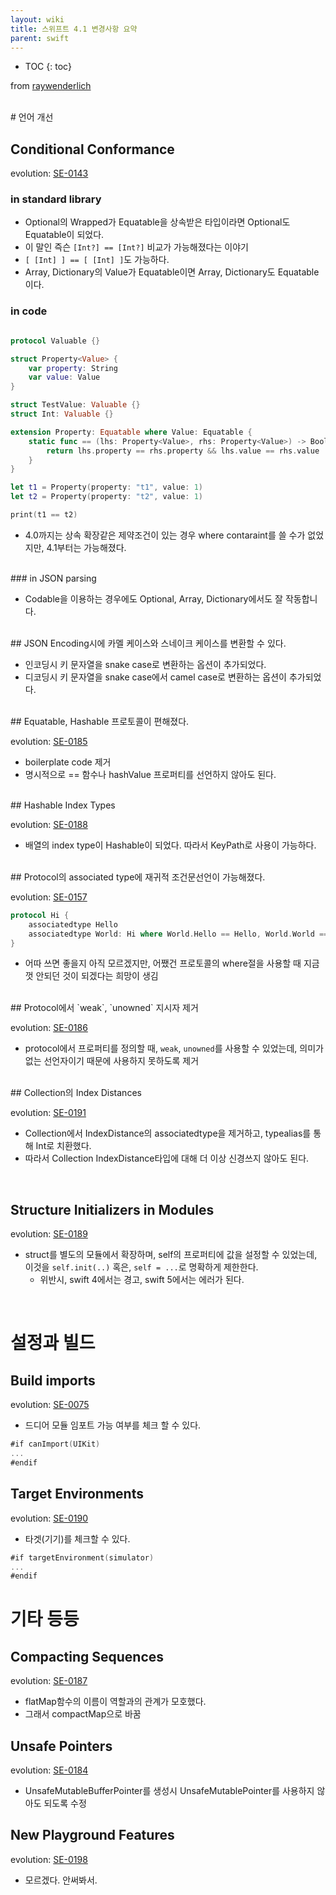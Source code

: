 ```yaml
---
layout: wiki
title: 스위프트 4.1 변경사항 요약
parent: swift
---
```

* TOC
{: toc}

from [raywenderlich](https://www.raywenderlich.com/187826/whats-new-in-swift-4-1)

<br/>
# 언어 개선

## Conditional Conformance
evolution: [SE-0143](https://github.com/apple/swift-evolution/blob/master/proposals/0143-conditional-conformances.md)

### in standard library

- Optional의 Wrapped가 Equatable을 상속받은 타입이라면 Optional도 Equatable이 되었다.
- 이 말인 즉슨 `[Int?] == [Int?]` 비교가 가능해졌다는 이야기
- `[ [Int] ] == [ [Int] ]`도 가능하다.
- Array, Dictionary의 Value가 Equatable이면 Array, Dictionary도 Equatable이다.

### in code

~~~swift

protocol Valuable {}

struct Property<Value> {
	var property: String
	var value: Value
}

struct TestValue: Valuable {}
struct Int: Valuable {}

extension Property: Equatable where Value: Equatable {
	static func == (lhs: Property<Value>, rhs: Property<Value>) -> Bool {
		return lhs.property == rhs.property && lhs.value == rhs.value
	}
}

let t1 = Property(property: "t1", value: 1)
let t2 = Property(property: "t2", value: 1)

print(t1 == t2)
~~~
- 4.0까지는 상속 확장같은 제약조건이 있는 경우 where contaraint를 쓸 수가 없었지만, 4.1부터는 가능해졌다.

<br/>
### in JSON parsing

- Codable을 이용하는 경우에도 Optional, Array, Dictionary에서도 잘 작동합니다.

<br/>
## JSON Encoding시에 카멜 케이스와 스네이크 케이스를 변환할 수 있다.

- 인코딩시 키 문자열을 snake case로 변환하는 옵션이 추가되었다.
- 디코딩시 키 문자열을 snake case에서 camel case로 변환하는 옵션이 추가되었다.

<br/>
## Equatable, Hashable 프로토콜이 편해졌다.

evolution: [SE-0185](https://github.com/apple/swift-evolution/blob/master/proposals/0185-synthesize-equatable-hashable.md)

- boilerplate code 제거
- 명시적으로 == 함수나 hashValue 프로퍼티를 선언하지 않아도 된다.

<br/>
## Hashable Index Types

evolution: [SE-0188](https://github.com/apple/swift-evolution/blob/master/proposals/0188-stdlib-index-types-hashable.md)

- 배열의 index type이 Hashable이 되었다. 따라서 KeyPath로 사용이 가능하다.

<br/>
## Protocol의 associated type에 재귀적 조건문선언이 가능해졌다.

evolution: [SE-0157](https://github.com/apple/swift-evolution/blob/master/proposals/0157-recursive-protocol-constraints.md)

~~~swift
protocol Hi {
	associatedtype Hello
	associatedtype World: Hi where World.Hello == Hello, World.World == World
}
~~~
- 어따 쓰면 좋을지 아직 모르겠지만, 어쨌건 프로토콜의 where절을 사용할 때 지금껏 안되던 것이 되겠다는 희망이 생김

<br/>
## Protocol에서 `weak`, `unowned` 지시자 제거

evolution: [SE-0186](https://github.com/apple/swift-evolution/blob/master/proposals/0186-remove-ownership-keyword-support-in-protocols.md)

- protocol에서 프로퍼티를 정의할 때, `weak`, `unowned`를 사용할 수 있었는데, 의미가 없는 선언자이기 때문에 사용하지 못하도록 제거

<br/>
## Collection의 Index Distances

evolution: [SE-0191](https://github.com/apple/swift-evolution/blob/master/proposals/0191-eliminate-indexdistance.md)

- Collection에서 IndexDistance의 associatedtype을 제거하고, typealias를 통해 Int로 치환했다.
- 따라서 Collection IndexDistance타입에 대해 더 이상 신경쓰지 않아도 된다.

<br/>

## Structure Initializers in Modules

evolution: [SE-0189](https://github.com/apple/swift-evolution/blob/master/proposals/0189-restrict-cross-module-struct-initializers.md)

- struct를 별도의 모듈에서 확장하며, self의 프로퍼티에 값을 설정할 수 있었는데, 이것을 `self.init(..)` 혹은, `self = ...`로 명확하게 제한한다.
    - 위반시, swift 4에서는 경고, swift 5에서는 에러가 된다.

<br/>

# 설정과 빌드

## Build imports

evolution: [SE-0075](https://github.com/apple/swift-evolution/blob/master/proposals/0075-import-test.md)

- 드디어 모듈 임포트 가능 여부를 체크 할 수 있다.

~~~swift
#if canImport(UIKit)
...
#endif
~~~

## Target Environments

evolution: [SE-0190](https://github.com/apple/swift-evolution/blob/master/proposals/0190-target-environment-platform-condition.md)

- 타겟(기기)를 체크할 수 있다.

~~~swift
#if targetEnvironment(simulator)
...
#endif
~~~

# 기타 등등

## Compacting Sequences

evolution: [SE-0187](https://github.com/apple/swift-evolution/blob/master/proposals/0187-introduce-filtermap.md)

- flatMap함수의 이름이 역할과의 관계가 모호했다.
- 그래서 compactMap으로 바꿈

## Unsafe Pointers

evolution: [SE-0184](https://github.com/apple/swift-evolution/blob/master/proposals/0184-unsafe-pointers-add-missing.md)

- UnsafeMutableBufferPointer를 생성시 UnsafeMutablePointer를 사용하지 않아도 되도록 수정

## New Playground Features

evolution: [SE-0198](https://github.com/apple/swift-evolution/blob/master/proposals/0198-playground-quicklook-api-revamp.md)

- 모르겠다. 안써봐서.
